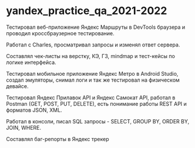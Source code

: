 # yandex_practice_qa_2021-2022

Тестировал веб-приложение Яндекс Маршруты в DevTools браузера и проводил кроссбраузерное тестирование.

Работал с Charles, просматривал запросы и изменял ответ сервера.

Составлял чек-листы на верстку, КЭ, ГЗ, mindmap и тест-кейсы по логике интерфейса.

Тестировал мобильное приложение Яндекс Метро в Android Studio, создал эмуляторы, снимал логи и так же тестировал на физическом девайсе.

Тестировал Яндекс Прилавок API и Яндекс Самокат API, работал в Postman (GET, POST, PUT, DELETE), есть понимание работы REST API и форматов JSON, XML.

Работал в консоли, писал SQL запросы - SELECT, GROUP BY, ORDER BY, JOIN, WHERE.

Составлял баг-репорты в Яндекс трекер
